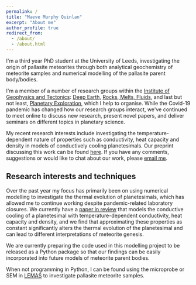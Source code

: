 ```yaml
---
permalink: /
title: "Maeve Murphy Quinlan"
excerpt: "About me"
author_profile: true
redirect_from: 
  - /about/
  - /about.html
---
```


I'm a third year PhD student at the University of Leeds, investigating the origin of pallasite meteorites through both analytical geochemistry of meteorite samples and numerical modelling of the pallasite parent body/bodies.

I'm a member of a number of research groups within the [Institute of Geophysics and Tectonics](https://environment.leeds.ac.uk/institute-geophysics-tectonics): [Deep Earth](https://environment.leeds.ac.uk/institute-geophysics-tectonics/doc/deep-earth), [Rocks, Melts, Fluids](https://environment.leeds.ac.uk/institute-geophysics-tectonics/doc/rocks-melts-fluids-1), and last but not least, [Planetary Exploration](https://environment.leeds.ac.uk/institute-applied-geoscience/doc/planetary-exploration-1), which I help to organise. While the Covid-19 pandemic has changed how our research groups interact, we've continued to meet online to discuss new research, present novel papers, and deliver seminars on different topics in planetary science.

My recent research interests include investigating the temperature-dependent nature of properties such as conductivity, heat capacity and density in models of conductively cooling planetesimals. Our preprint discussing this work can be found [here](https://www.essoar.org/doi/abs/10.1002/essoar.10504913.1). If you have any comments, suggestions or would like to chat about our work, please [email me](mailto:eememq@leeds.ac.uk).

## Research interests and techniques

Over the past year my focus has primarily been on using numerical modelling to investigate the thermal evolution of planetesimals, which has allowed me to continue working despite pandemic-related laboratory closures. We currently have a [paper in review](https://www.essoar.org/doi/abs/10.1002/essoar.10504913.1) that models the conductive cooling of a planetesimal with temperature-dependent conductivity, heat capacity and density, and we find that approximating these properties as constant significantly alters the thermal evolution of the planetesimal and can lead to different interpretations of meteorite genesis.

We are currently preparing the code used in this modelling project to be released as a Python package so that our findings can be easily incorporated into future models of meteorite parent bodies.

When not programming in Python, I can be found using the microprobe or SEM in [LEMAS](https://www.rms.org.uk/network-collaborate/facilities-database/facilities-database-submission-form.html?slug=lemas) to investigate pallasite meteorite samples.
